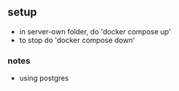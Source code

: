 ## setup
- in server-own folder, do 'docker compose up'
- to stop do 'docker compose down'

### notes
- using postgres